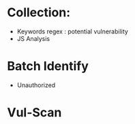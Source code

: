 # Collection:
- Keywords regex : potential vulnerability
- JS Analysis


# Batch Identify
- Unauthorized


# Vul-Scan

